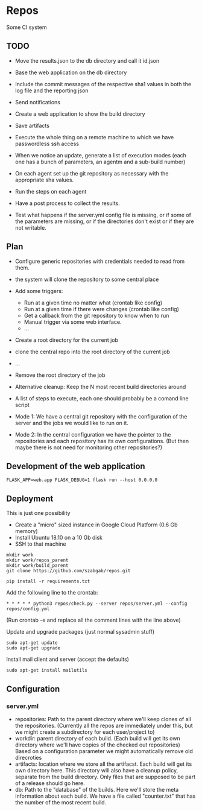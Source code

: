# Repos

Some CI system


## TODO

* Move the results.json to the db directory and call it id.json
* Base the web application on the db directory 

* Include the commit messages of the respective sha1 values in both the log file and the reporting json

* Send notifications
* Create a web application to show the build directory
* Save artifacts
* Execute the whole thing on a remote machine to which we have passwordless ssh access
* When we notice an update, generate a list of execution modes (each one has a bunch of parameters, an agentm and a sub-build number)
* On each agent set up the git repository as necessary with the appropriate sha values.
* Run the steps on each agent
* Have a post process to collect the results.

* Test what happens if the server.yml config file is missing, or if some of the parameters are missing, or if the directories don't exist or if they are not writable.


## Plan


* Configure generic repositories with credentials needed to read from them.
* the system will clone the repository to some central place

* Add some triggers:
     * Run at a given time no matter what (crontab like config)
     * Run at a given time if there were changes (crontab like config)
     * Get a callback from the git repository to know when to run
     * Manual trigger via some web interface.
     * ...

* Create a root directory for the current job
* clone the central repo into the root directory of the current job
* ...
* Remove the root directory of the job 

* Alternative cleanup: Keep the N most recent build directories around

* A list of steps to execute, each one should probably be a comand line script

* Mode 1: We have a central git repository with the configuration of the server and the jobs we would like to run on it.
* Mode 2: In the central configuration we have the pointer to the repositories and each repository has its own configurations. (But then maybe there is not need for monitoring other repositories?)


## Development of the web application

```
FLASK_APP=web.app FLASK_DEBUG=1 flask run --host 0.0.0.0
```


## Deployment

This is just one possibility

* Create a "micro" sized instance in Google Cloud Platform (0.6 Gb memory)
* Install Ubuntu 18.10 on a 10 Gb disk
* SSH to that machine

```
mkdir work
mkdir work/repos_parent
mkdir work/build_parent
git clone https://github.com/szabgab/repos.git
```

```
pip install -r requirements.txt
```

Add the following line to the crontab:

```
* * * * * python3 repos/check.py --server repos/server.yml --config repos/config.yml
```

(Run crontab -e and replace all the comment lines with the line above)


Update and upgrade packages (just normal sysadmin stuff)

```
sudo apt-get update
sudo apt-get upgrade
```

Install mail client and server  (accept the defaults)

```
sudo apt-get install mailutils
```

## Configuration


### server.yml

* repositories: Path to the parent directory where we'll keep clones of all the repositories. (Currently all the repos are immediately under this, but we might create a subdirectory for each user/project to)
* workdir: parent directory of each build. (Each build will get its own directory where we'll have copies of the checked out repositories) Based on a configuration parameter we might automatically remove old direcroties
* artifacts: location where we store all the artifacst. Each build will get its own directory here. This directory will also have a cleanup policy, separate from the build directory. Only files that are supposed to be part of a release should go here.
* db: Path to the "database" of the builds. Here we'll store the meta information about each build. We have a file called "counter.txt" that has the number of the most recent build.

